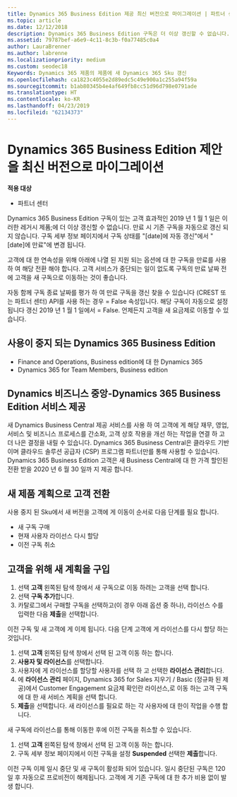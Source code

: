 ```yaml
---
title: Dynamics 365 Business Edition 제공 최신 버전으로 마이그레이션 | 파트너 센터
ms.topic: article
ms.date: 12/12/2018
description: Dynamics 365 Business Edition 구독은 더 이상 갱신할 수 없습니다.
ms.assetid: 79787bef-a6e9-4c11-8c3b-f0a77485c0a4
author: LauraBrenner
ms.author: labrenne
ms.localizationpriority: medium
ms.custom: seodec18
Keywords: Dynamics 365 제품의 제품에 새 Dynamics 365 Sku 갱신
ms.openlocfilehash: ca1823c4055e2d89edc5c49e900a1c255a94f59a
ms.sourcegitcommit: b1ab80345b4e4af649fb8cc51d96d798e0791ade
ms.translationtype: HT
ms.contentlocale: ko-KR
ms.lasthandoff: 04/23/2019
ms.locfileid: "62134373"
---
```

# <a name="migrate-dynamics-365-business-edition-offers-to-newer-versions"></a>Dynamics 365 Business Edition 제안을 최신 버전으로 마이그레이션 

**적용 대상**

- 파트너 센터

Dynamics 365 Business Edition 구독이 있는 고객 효과적인 2019 년 1 월 1 일은 이러한 레거시 제품;에 더 이상 갱신할 수 없습니다. 만료 시 기존 구독을 자동으로 갱신 되지 않습니다. 구독 세부 정보 페이지에서 구독 상태를 "[date]에 자동 갱신"에서 "[date]에 만료"에 변경 됩니다.

고객에 대 한 연속성을 위해 아래에 나열 된 지원 되는 옵션에 대 한 구독을 만료를 사용 하 여 해당 전환 해야 합니다. 고객 서비스가 중단되는 일이 없도록 구독의 만료 날짜 전에 고객을 새 구독으로 이동하는 것이 좋습니다.

자동 함께 구독 종료 날짜를 평가 하 여 만료 구독을 갱신 찾을 수 있습니다 (CREST 또는 파트너 센터) API를 사용 하는 경우 = False 속성입니다. 해당 구독이 자동으로 설정 됩니다 갱신 2019 년 1 월 1 일에서 = False. 언제든지 고객을 새 요금제로 이동할 수 있습니다. 

## <a name="the-dynamics-365-business-editions-being-retired"></a>사용이 중지 되는 Dynamics 365 Business Edition

- Finance and Operations, Business edition에 대 한 Dynamics 365
- Dynamics 365 for Team Members, Business edition

## <a name="dynamics-business-central---the-dynamics-365-business-edition-new-offers"></a>Dynamics 비즈니스 중앙-Dynamics 365 Business Edition 서비스 제공

새 Dynamics Business Central 제공 서비스를 사용 하 여 고객에 게 해당 재무, 영업, 서비스 및 비즈니스 프로세스를 간소화, 고객 상호 작용을 개선 하는 작업을 연결 하 고 더 나은 결정을 내릴 수 있습니다. Dynamics 365 Business Central은 클라우드 기반 이며 클라우드 솔루션 공급자 (CSP) 프로그램 파트너만를 통해 사용할 수 있습니다.
Dynamics 365 Business Edition 고객은 새 Business Central에 대 한 가격 할인된 전환 받을 2020 년 6 월 30 일까 지 제공 합니다.

## <a name="transition-customers-to-new-product-plans"></a>새 제품 계획으로 고객 전환

 사용 중지 된 Sku에서 새 버전을 고객에 게 이동이 순서로 다음 단계를 필요 합니다.

- 새 구독 구매
- 현재 사용자 라이선스 다시 할당
- 이전 구독 취소

## <a name="purchase-the-new-plan-for-your-customer"></a>고객을 위해 새 계획을 구입

1. 선택 **고객** 왼쪽된 탐색 창에서 새 구독으로 이동 하려는 고객을 선택 합니다.
2. 선택 **구독 추가**합니다.
3. 카탈로그에서 구매할 구독을 선택하고(이 경우 아래 옵션 중 하나), 라이선스 수를 입력한 다음 **제출**을 선택합니다. 

이전 구독 및 새 고객에 게 이제 됩니다. 다음 단계 고객에 게 라이선스를 다시 할당 하는 것입니다.

1. 선택 **고객** 왼쪽된 탐색 창에서 선택 된 고객 이동 하는 합니다.
2. **사용자 및 라이선스**를 선택합니다.
3. 사용자에 게 라이선스를 할당할 사용자를 선택 하 고 선택한 **라이선스 관리**합니다. 
4. 에 **라이선스 관리** 페이지, Dynamics 365 for Sales 지우기 / Basic (정규화 된 제공)에서 Customer Engagement 요금제 확인란 라이선스,로 이동 하는 고객 구독에 대 한 새 서비스 계획을 선택 합니다. 
5. **제출**을 선택합니다. 새 라이선스를 필요로 하는 각 사용자에 대 한이 작업을 수행 합니다. 

새 구독에 라이선스를 통해 이동한 후에 이전 구독을 취소할 수 있습니다. 

1. 선택 **고객** 왼쪽된 탐색 창에서 선택 된 고객 이동 하는 합니다.
2. 구독 세부 정보 페이지에서 이전 구독을 설정 **Suspended** 선택한 **제출**합니다.

이전 구독 이제 일시 중단 및 새 구독이 활성화 되어 있습니다. 일시 중단된 구독은 120일 후 자동으로 프로비전이 해제됩니다. 고객에 게 기존 구독에 대 한 추가 비용 없이 발생 합니다.